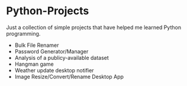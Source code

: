 # Python-Projects

Just a collection of simple projects that have helped me learned Python programming.

* Bulk File Renamer
* Password Generator/Manager
* Analysis of a publicy-available dataset
* Hangman game
* Weather update desktop notifier
* Image Resize/Convert/Rename Desktop App
